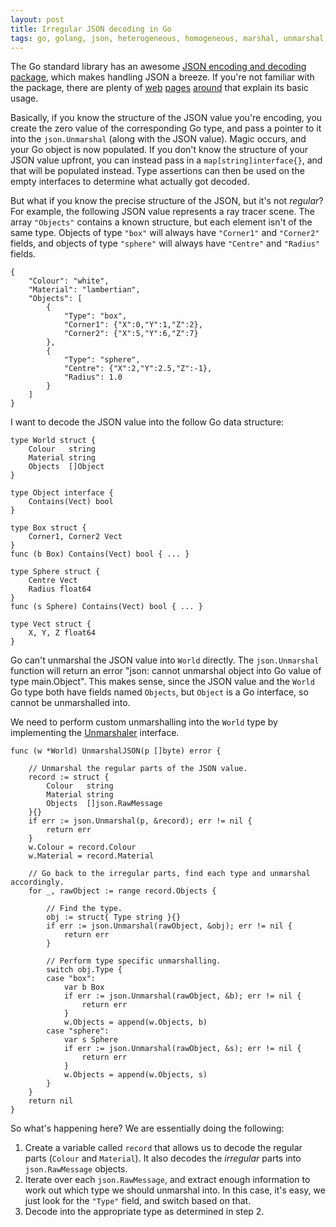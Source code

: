 ```yaml
---
layout: post
title: Irregular JSON decoding in Go
tags: go, golang, json, heterogeneous, homogeneous, marshal, unmarshal, regular, irregular
---
```


The Go standard library has an awesome [JSON encoding and decoding
package](http://golang.org/pkg/encoding/json/), which makes handling JSON a
breeze. If you're not familiar with the package, there are plenty of
[web](http://blog.golang.org/json-and-go) [pages](https://gobyexample.com/json)
[around](https://eager.io/blog/go-and-json/) that explain its basic usage.

Basically, if you know the structure of the JSON value you're encoding, you
create the zero value of the corresponding Go type, and pass a pointer to it
into the `json.Unmarshal` (along with the JSON value). Magic occurs, and your
Go object is now populated. If you don't know the structure of your JSON value
upfront, you can instead pass in a `map[string]interface{}`, and that will be
populated instead. Type assertions can then be used on the empty interfaces to
determine what actually got decoded.

But what if you know the precise structure of the JSON, but it's not _regular_?
For example, the following JSON value represents a ray tracer scene. The array
`"Objects"` contains a known structure, but each element isn't of the same
type. Objects of type `"box"` will always have `"Corner1"` and `"Corner2"`
fields, and objects of type `"sphere"` will always have `"Centre"` and
`"Radius"` fields.

    {
    	"Colour": "white",
    	"Material": "lambertian",
    	"Objects": [
    		{
    			"Type": "box",
    			"Corner1": {"X":0,"Y":1,"Z":2},
    			"Corner2": {"X":5,"Y":6,"Z":7}
    		},
    		{
    			"Type": "sphere",
    			"Centre": {"X":2,"Y":2.5,"Z":-1},
    			"Radius": 1.0
    		}
    	]
    }

I want to decode the JSON value into the follow Go data structure:

    type World struct {
    	Colour   string
    	Material string
    	Objects  []Object
    }
    
    type Object interface {
    	Contains(Vect) bool
    }
    
    type Box struct {
    	Corner1, Corner2 Vect
    }
    func (b Box) Contains(Vect) bool { ... }
    
    type Sphere struct {
    	Centre Vect
    	Radius float64
    }
    func (s Sphere) Contains(Vect) bool { ... }
    
    type Vect struct {
    	X, Y, Z float64
    }

Go can't unmarshal the JSON value into `World` directly. The `json.Unmarshal`
function will return an error "json: cannot unmarshal object into Go value of
type main.Object". This makes sense, since the JSON value and the `World` Go
type both have fields named `Objects`, but `Object` is a Go interface, so
cannot be unmarshalled into.

We need to perform custom unmarshalling into the `World` type by implementing
the [Unmarshaler](http://golang.org/pkg/encoding/json/#Unmarshaler) interface.

    func (w *World) UnmarshalJSON(p []byte) error {
    
    	// Unmarshal the regular parts of the JSON value.
    	record := struct {
    		Colour   string
    		Material string
    		Objects  []json.RawMessage
    	}{}
    	if err := json.Unmarshal(p, &record); err != nil {
    		return err
    	}
    	w.Colour = record.Colour
    	w.Material = record.Material
    
    	// Go back to the irregular parts, find each type and unmarshal accordingly.
    	for _, rawObject := range record.Objects {
    
    		// Find the type.
    		obj := struct{ Type string }{}
    		if err := json.Unmarshal(rawObject, &obj); err != nil {
    			return err
    		}
    
    		// Perform type specific unmarshalling.
    		switch obj.Type {
    		case "box":
    			var b Box
    			if err := json.Unmarshal(rawObject, &b); err != nil {
    				return err
    			}
    			w.Objects = append(w.Objects, b)
    		case "sphere":
    			var s Sphere
    			if err := json.Unmarshal(rawObject, &s); err != nil {
    				return err
    			}
    			w.Objects = append(w.Objects, s)
    		}
    	}
    	return nil
    }

So what's happening here? We are essentially doing the following:

1. Create a variable called `record` that allows us to decode the regular parts
   (`Colour` and `Material`). It also decodes the _irregular_ parts into
`json.RawMessage` objects.
2. Iterate over each `json.RawMessage`, and extract enough information to work
   out which type we should unmarshal into. In this case, it's easy, we just
look for the  `"Type"` field, and switch based on that.
3. Decode into the appropriate type as determined in step 2.
